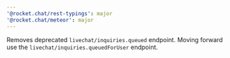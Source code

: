```yaml
---
'@rocket.chat/rest-typings': major
'@rocket.chat/meteor': major
---
```


Removes deprecated `livechat/inquiries.queued` endpoint. Moving forward use the `livechat/inquiries.queuedForUser` endpoint.
